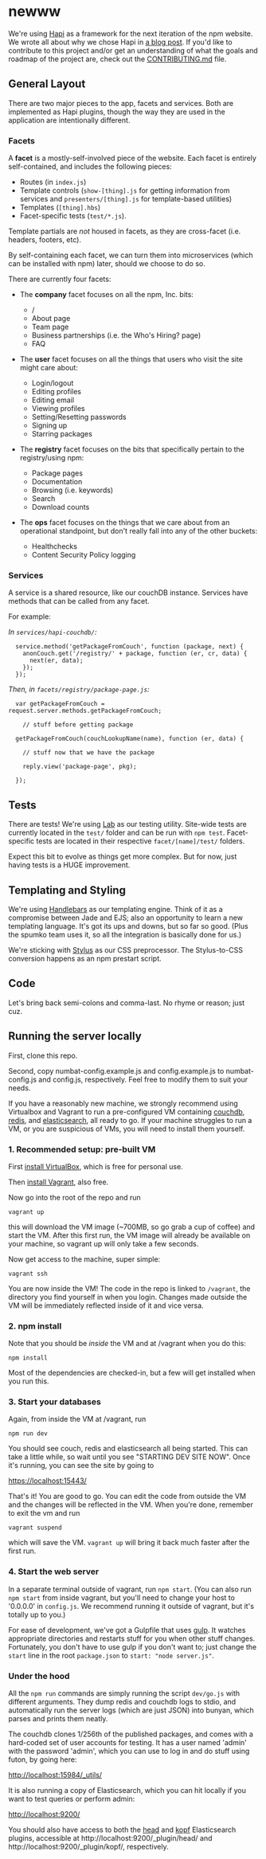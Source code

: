 newww
=====

We're using [Hapi](https://github.com/spumko/hapi) as a framework for the next iteration of the npm website. We wrote all about why we chose Hapi in [a blog post](http://blog.npmjs.org/post/88024339405/nearing-practical-maintainability). If you'd like to contribute to this project and/or get an understanding of what the goals and roadmap of the project are, check out the [CONTRIBUTING.md](https://github.com/npm/newww/blob/master/CONTRIBUTING.md) file.

## General Layout

There are two major pieces to the app, facets and services. Both are implemented as Hapi plugins, though the way they are used in the application are intentionally different.

### Facets

A **facet** is a mostly-self-involved piece of the website. Each facet is entirely self-contained, and includes the following pieces:

* Routes (in `index.js`)
* Template controls (`show-[thing].js` for getting information from services and `presenters/[thing].js` for template-based utilities)
* Templates (`[thing].hbs`)
* Facet-specific tests (`test/*.js`).

Template partials are *not* housed in facets, as they are cross-facet (i.e. headers, footers, etc).

By self-containing each facet, we can turn them into microservices (which can be installed with npm) later, should we choose to do so.

There are currently four facets:

* The **company** facet focuses on all the npm, Inc. bits:
	* /
	* About page
	* Team page
	* Business partnerships (i.e. the Who's Hiring? page)
	* FAQ

* The **user** facet focuses on all the things that users who visit the site might care about:
	* Login/logout
	* Editing profiles
	* Editing email
	* Viewing profiles
	* Setting/Resetting passwords
	* Signing up
	* Starring packages

* The **registry** facet focuses on the bits that specifically pertain to the registry/using npm:
	* Package pages
	* Documentation
	* Browsing (i.e. keywords)
	* Search
	* Download counts

* The **ops** facet focuses on the things that we care about from an operational standpoint, but don't really fall into any of the other buckets:
	* Healthchecks
	* Content Security Policy logging


### Services

A service is a shared resource, like our couchDB instance. Services have methods that can be called from any facet.

For example:

_In `services/hapi-couchdb/`:_

```
  service.method('getPackageFromCouch', function (package, next) {
    anonCouch.get('/registry/' + package, function (er, cr, data) {
      next(er, data);
    });
  });
```

_Then, in `facets/registry/package-page.js`:_

```
  var getPackageFromCouch = request.server.methods.getPackageFromCouch;

	// stuff before getting package

  getPackageFromCouch(couchLookupName(name), function (er, data) {

	// stuff now that we have the package

	reply.view('package-page', pkg);

  });

```

## Tests

There are tests! We're using [Lab](https://github.com/spumko/lab) as our testing utility. Site-wide tests are currently located in the `test/` folder and can be run with `npm test`. Facet-specific tests are located in their respective `facet/[name]/test/` folders.

Expect this bit to evolve as things get more complex. But for now, just having tests is a HUGE improvement.

## Templating and Styling

We're using [Handlebars](http://handlebarsjs.com/) as our templating engine. Think of it as a compromise between Jade and EJS; also an opportunity to learn a new templating language. It's got its ups and downs, but so far so good. (Plus the spumko team uses it, so all the integration is basically done for us.)

We're sticking with [Stylus](http://learnboost.github.io/stylus/) as our CSS preprocessor. The Stylus-to-CSS conversion happens as an npm prestart script.

## Code

Let's bring back semi-colons and comma-last. No rhyme or reason; just cuz.

## Running the server locally

First, clone this repo.

Second, copy numbat-config.example.js and config.example.js to numbat-config.js and config.js, respectively. Feel free to modify them to suit your needs.

If you have a reasonably new machine, we strongly recommend using Virtualbox
and Vagrant to run a pre-configured VM containing [couchdb](http://couchdb.apache.org/),
[redis](http://redis.io/), and [elasticsearch](http://www.elasticsearch.org/),
all ready to go. If your machine struggles to run a VM, or you are suspicious
of VMs, you will need to install them yourself.

### 1. Recommended setup: pre-built VM

First [install VirtualBox](https://www.virtualbox.org/wiki/Downloads), which is
free for personal use.

Then [install Vagrant](https://www.vagrantup.com/downloads.html), also free.

Now go into the root of the repo and run

`vagrant up`

this will download the VM image (~700MB, so go grab a cup of coffee) and start
the VM. After this first run, the VM image will already be available on your
machine, so vagrant up will only take a few seconds.

Now get access to the machine, super simple:

`vagrant ssh`

You are now inside the VM! The code in the repo is linked to `/vagrant`, the
directory you find yourself in when you login. Changes made outside the VM
will be immediately reflected inside of it and vice versa.

### 2. npm install

Note that you should be *inside* the VM and at /vagrant when you do this:

`npm install`

Most of the dependencies are checked-in, but a few will get installed when
you run this.

### 3. Start your databases

Again, from inside the VM at /vagrant, run

`npm run dev`

You should see couch, redis and elasticsearch all being started. This can
take a little while, so wait until you see "STARTING DEV SITE NOW". Once it's
running, you can see the site by going to

[https://localhost:15443/](https://localhost:15443/)

That's it! You are good to go. You can edit the code from outside the VM and
the changes will be reflected in the VM. When you're done, remember to exit
the vm and run

`vagrant suspend`

which will save the VM. `vagrant up` will bring it back much faster after the
first run.

### 4. Start the web server

In a separate terminal outside of vagrant, run `npm start`. (You can also run `npm start` from inside vagrant, but you'll need to change your host to '0.0.0.0' in `config.js`. We recommend running it outside of vagrant, but it's totally up to you.)

For ease of development, we've got a Gulpfile that uses [gulp](http://gulpjs.com/). It watches appropriate directories and restarts stuff for you when other stuff changes. Fortunately, you don't have to use gulp if you don't want to; just change the `start` line in the root `package.json` to `start: "node server.js"`.

### Under the hood

All the `npm run` commands are simply running the script `dev/go.js` with
different arguments. They dump redis and couchdb logs to stdio, and
automatically run the server logs (which are just JSON) into bunyan, which
parses and prints them neatly.

The couchdb clones 1/256th of the published packages, and comes with a
hard-coded set of user accounts for testing. It has a user named 'admin' with
the password 'admin', which you can use to log in and do stuff using futon,
by going here:

[http://localhost:15984/_utils/](http://localhost:15984/_utils/)

It is also running a copy of Elasticsearch, which you can hit locally if you
want to test queries or perform admin:

[http://localhost:9200/](http://localhost:9200/)

You should also have access to both the [head](http://mobz.github.io/elasticsearch-head/) and [kopf](https://github.com/lmenezes/elasticsearch-kopf) Elasticsearch plugins, accessible at http://localhost:9200/_plugin/head/ and http://localhost:9200/_plugin/kopf/, respectively.